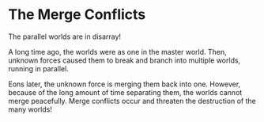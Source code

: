# The Merge Conflicts


The parallel worlds are in disarray!

A long time ago, the worlds were as one in the master world. Then, unknown forces caused them to break and branch into multiple worlds, running in parallel.

Eons later, the unknown force is merging them back into one. However, because of the long amount of time separating them, the worlds cannot merge peacefully. Merge conflicts occur and threaten the destruction of the many worlds!


